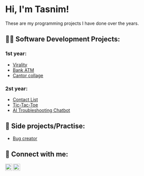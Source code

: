 <h1>Hi, I'm Tasnim!</h1>

These are my programming projects I have done over the years. 

<h2>👨‍💻 Software Development Projects:</h2>

<h3>1st year:</h3>

  - [Virality](https://github.com/tazzy118/Virality)
  - [Bank ATM](https://github.com/tazzy118/Bank-ATM)
  - [Cantor collage](https://github.com/tazzy118/Cantor-Collage)

  <h3>2st year:</h3>
  
  - [Contact List](https://github.com/joshmadakor1/Algorithms-Practice)
  - [Tic-Tac-Toe](https://github.com/joshmadakor1/Algorithms-Practice)
  - [AI Troubleshooting Chatbot](https://github.com/AlexDobson164/XLN-Group-B)

<h2>🌱 Side projects/Practise:</h2>

  - [Bug creator](https://github.com/joshmadakor1/Algorithms-Practice)

<h2>🤳 Connect with me:</h2>


[<img align="left" alt="JoshMadakor | LinkedIn" width="22px" src="https://cdn.jsdelivr.net/npm/simple-icons@v3/icons/linkedin.svg" />][linkedin]
[<img align="left" alt="JoshMadakor | Instagram" width="22px" src="https://cdn.jsdelivr.net/npm/simple-icons@v3/icons/instagram.svg" />][instagram]

[instagram]: https://www.instagram.com/tazzyk118/
[linkedin]: https://www.linkedin.com/in/tasnim-b-907786302/

<!--

Here are some ideas to get you started:

- 🔭 I’m currently working on ...
- 🌱 I’m currently learning ...
- 👯 I’m looking to collaborate on ...
- 🤔 I’m looking for help with ...
- 💬 Ask me about ...
- 📫 How to reach me: ...
- ⚡ Fun fact: ...
-->
